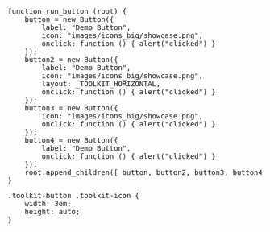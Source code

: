 <pre class='javascript prettyprint source'>
function run_button (root) {
    button = new Button({
        label: "Demo Button",
        icon: "images/icons_big/showcase.png",
        onclick: function () { alert("clicked") }
    });
    button2 = new Button({
        label: "Demo Button",
        icon: "images/icons_big/showcase.png",
        layout: _TOOLKIT_HORIZONTAL,
        onclick: function () { alert("clicked") }
    });
    button3 = new Button({
        icon: "images/icons_big/showcase.png",
        onclick: function () { alert("clicked") }
    });
    button4 = new Button({
        label: "Demo Button",
        onclick: function () { alert("clicked") }
    });
    root.append_children([ button, button2, button3, button4 ]);
}
</pre>
<pre class='css prettyprint source'>
.toolkit-button .toolkit-icon {
    width: 3em;
    height: auto;
}
</pre>
<script> prepare_example(); </script>

